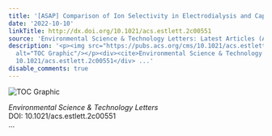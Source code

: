 ```yaml
---
title: '[ASAP] Comparison of Ion Selectivity in Electrodialysis and Capacitive Deionization'
date: '2022-10-10'
linkTitle: http://dx.doi.org/10.1021/acs.estlett.2c00551
source: 'Environmental Science & Technology Letters: Latest Articles (ACS Publications)'
description: '<p><img src="https://pubs.acs.org/cms/10.1021/acs.estlett.2c00551/asset/images/medium/ez2c00551_0005.gif"
  alt="TOC Graphic"/></p><div><cite>Environmental Science & Technology Letters</cite></div><div>DOI:
  10.1021/acs.estlett.2c00551</div> ...'
disable_comments: true
---
```

<p><img src="https://pubs.acs.org/cms/10.1021/acs.estlett.2c00551/asset/images/medium/ez2c00551_0005.gif" alt="TOC Graphic"/></p><div><cite>Environmental Science & Technology Letters</cite></div><div>DOI: 10.1021/acs.estlett.2c00551</div> ...